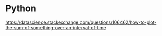 # Python

https://datascience.stackexchange.com/questions/106462/how-to-plot-the-sum-of-something-over-an-interval-of-time
